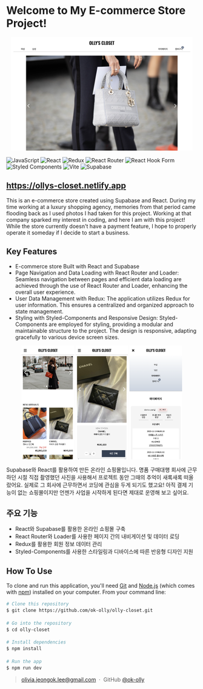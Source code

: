 # Welcome to My E-commerce Store Project!

<p align='center'>
<img src="public/readmeimg/desktop01.png" height='300px'>
</p>

![JavaScript](https://img.shields.io/badge/javascript-%23323330.svg?style=for-the-badge&logo=javascript&logoColor=%23F7DF1E)
![React](https://img.shields.io/badge/react-%2320232a.svg?style=for-the-badge&logo=react&logoColor=%2361DAFB)
![Redux](https://img.shields.io/badge/redux-%23593d88.svg?style=for-the-badge&logo=redux&logoColor=white)
![React Router](https://img.shields.io/badge/React_Router-CA4245?style=for-the-badge&logo=react-router&logoColor=white)
![React Hook Form](https://img.shields.io/badge/React%20Hook%20Form-%23EC5990.svg?style=for-the-badge&logo=reacthookform&logoColor=white)
![Styled Components](https://img.shields.io/badge/styled--components-DB7093?style=for-the-badge&logo=styled-components&logoColor=white)
![Vite](https://img.shields.io/badge/vite-%23646CFF.svg?style=for-the-badge&logo=vite&logoColor=white)
![Supabase](https://img.shields.io/badge/Supabase-3ECF8E?style=for-the-badge&logo=supabase&logoColor=white)

## https://ollys-closet.netlify.app

This is an e-commerce store created using Supabase and React. During my time working at a luxury shopping agency, memories from that period came flooding back as I used photos I had taken for this project. Working at that company sparked my interest in coding, and here I am with this project! While the store currently doesn't have a payment feature, I hope to properly operate it someday if I decide to start a business.

## Key Features

- E-commerce store Built with React and Supabase
- Page Navigation and Data Loading with React Router and Loader:
  Seamless navigation between pages and efficient data loading are achieved through the use of React Router and Loader, enhancing the overall user experience.
- User Data Management with Redux:
  The application utilizes Redux for user information. This ensures a centralized and organized approach to state management.
- Styling with Styled-Components and Responsive Design:
  Styled-Components are employed for styling, providing a modular and maintainable structure to the project. The design is responsive, adapting gracefully to various device screen sizes.

<p align='center'>
<img src="public/readmeimg/mobile01.png" height='300px'>
<img src="public/readmeimg/mobile02.png" height='300px'>
<img src="public/readmeimg/mobile03.png" height='300px'>
</p>

Supabase와 React를 활용하여 만든 온라인 쇼핑몰입니다. 명품 구매대행 회사에 근무하던 시절 직접 촬영했던 사진을 사용해서 프로젝트 동안 그때의 추억이 새록새록 떠올랐어요. 실제로 그 회사에 근무하면서 코딩에 관심을 두게 되기도 했고요! 아직 결제 기능이 없는 쇼핑몰이지만 언젠가 사업을 시작하게 된다면 제대로 운영해 보고 싶어요.

## 주요 기능

- React와 Supabase를 활용한 온라인 쇼핑몰 구축
- React Router와 Loader를 사용한 페이지 간의 내비게이션 및 데이터 로딩
- Redux를 활용한 회원 정보 데이터 관리
- Styled-Components를 사용한 스타일링과 디바이스에 따른 반응형 디자인 지원

## How To Use

To clone and run this application, you'll need [Git](https://git-scm.com) and [Node.js](https://nodejs.org/en/download/) (which comes with [npm](http://npmjs.com)) installed on your computer. From your command line:

```bash
# Clone this repository
$ git clone https://github.com/ok-olly/olly-closet.git

# Go into the repository
$ cd olly-closet

# Install dependencies
$ npm install

# Run the app
$ npm run dev
```

> olivia.jeongok.lee@gmail.com &nbsp;&middot;&nbsp;
> GitHub [@ok-olly](https://github.com/ok-olly)
